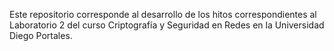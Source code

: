Este repositorio corresponde al desarrollo de los hitos correspondientes al Laboratorio 2 del curso Criptografía y Seguridad en Redes en la Universidad Diego Portales.

